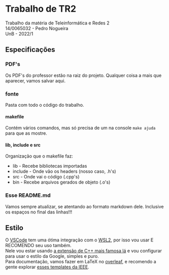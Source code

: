 # Trabalho de TR2

Trabalho da matéria de Teleinformática e Redes 2  
14/0065032 - Pedro Nogueira  
UnB - 2022/1  

## Especificações

### PDF's

Os PDF's do professor estão na raiz do projeto. Qualquer coisa a mais que aparecer, vamos salvar aqui.

### fonte

Pasta com todo o código do trabalho.

#### makefile

Contém vários comandos, mas só precisa de um na console ```make ajuda``` para que as mostre.

#### lib, include e src

Organização que o makefile faz:

* lib - Recebe bibliotecas importadas
* include - Onde vão os headers (nosso caso, .h's)
* src - Onde vai o código (.cpp's)
* bin - Recebe arquivos gerados de objeto (.o's)

### Esse README.md

Vamos sempre atualizar, se atentando ao formato markdown dele. Inclusive os espaços no final das linhas!!!

## Estilo

O [VSCode](code.visualstudio.com) tem uma ótima integração com o [WSL2](ubuntu.com/wsl), por isso vou usar E RECOMENDO seu uso também.  
Nele vou estar usando [a extensão de C++ mais famosa lá](marketplace.visualstudio.com/items?itemName=ms-vscode.cpptools) e vou configurar para usar o estilo da Google, simples e puro.  
Para documentação, vamos fazer em LaTeX no [overleaf](overleaf.com), e recomendo a gente explorar [esses templates da IEEE](http://www.ieee.org/conferences_events/conferences/publishing/templates.html).
